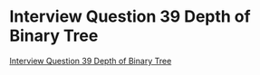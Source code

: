 # Interview Question 39 Depth of Binary Tree
[Interview Question 39 Depth of Binary Tree](https://aiwithcloud.com/2022/09/19/interview_question_39_depth_of_binary_tree/)